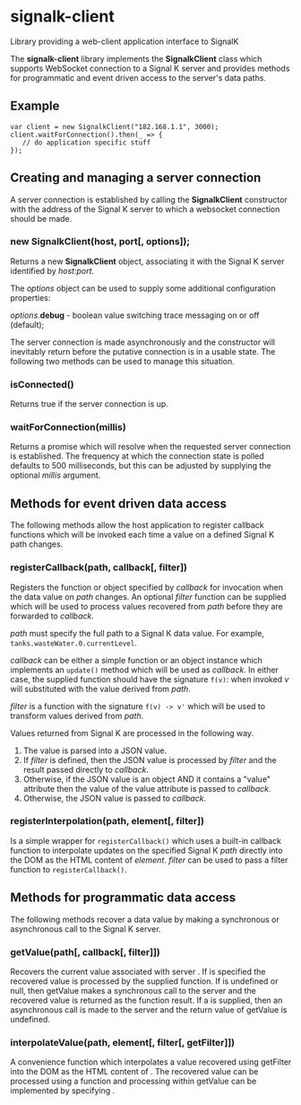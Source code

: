 # signalk-client

Library providing a web-client application interface to SignalK

The __signalk-client__ library implements the __SignalkClient__ class which
supports WebSocket connection to a Signal K server and provides methods
for programmatic and event driven access to the server's data paths.

## Example
```
var client = new SignalkClient("182.168.1.1", 3000);
client.waitForConnection().then(_ => {
   // do application specific stuff
});
```

## Creating and managing a server connection

A server connection is established by calling the __SignalkClient__
constructor with the address of the Signal K server to which a websocket
connection should be made.

### new SignalkClient(host, port[, options]);

Returns a new __SignalkClient__ object, associating it with the Signal K
server identified by _host_:_port_.

The _options_ object can be used to supply some additional configuration
properties:

_options_.__debug__ - boolean value switching trace messaging on or off (default);

The server connection is made asynchronously and the constructor will inevitably
return before the putative connection is in a usable state. The following two
methods can be used to manage this situation.

### isConnected()

Returns true if the server connection is up.

### waitForConnection(millis)

Returns a promise which will resolve when the requested server connection is
established.  The frequency at which the connection state is polled defaults to
500 milliseconds, but this can be adjusted by supplying the optional _millis_
argument.

## Methods for event driven data access

The following methods allow the host application to register callback functions
which will be invoked each time a value on a defined Signal K path changes.

### registerCallback(path, callback[, filter])

Registers the function or object specified by _callback_ for invocation
when the data value on _path_ changes.  An optional _filter_ function can
be supplied which will be used to process values recovered from _path_
before they are forwarded to _callback_.

_path_ must specify the full path to a Signal K data value.  For example,
```tanks.wasteWater.0.currentLevel```.

_callback_ can be either a simple function or an object instance which
implements an ```update()``` method which will be used as _callback_.  In
either case, the supplied function should have the signature ```f(v)```:
when invoked _v_ will substituted with the value derived from _path_.

_filter_ is a function with the signature ```f(v) -> v'``` which will be
used to transform values derived from _path_.

Values returned from Signal K are processed in the following way.

1. The value is parsed into a JSON value.
2. If _filter_ is defined, then the JSON value is processed by _filter_
   and the result passed directly to _callback_.
3. Otherwise, if the JSON value is an object AND it contains a "value"
   attribute then the value of the value attribute is passed to _callback_.
4. Otherwise, the JSON value is passed to _callback_.

### registerInterpolation(path, element[, filter])

Is a simple wrapper for ```registerCallback()``` which uses a built-in
callback function to interpolate updates on the specified Signal K _path_
directly into the DOM as the HTML content of _element_. _filter_ can be
used to pass a filter function to ```registerCallback()```. 

## Methods for programmatic data access

The following methods recover a data value by making a synchronous or
asynchronous call to the Signal K server.

### getValue(path[, callback[, filter]])

Recovers the current value associated with server <path>.  If <filter> is
specified the recovered value is processed by the supplied function. If
<callback> is undefined or null, then getValue makes a synchronous call to
the server and the recovered value is returned as the function result. If a
<callback> is supplied, then an asynchronous call is made to the server and
the return value of getValue is undefined.
 
### interpolateValue(path, element[, filter[, getFilter]])

A convenience function which interpolates a <path> value recovered using
getFilter into the DOM as the HTML content of <element>. The recovered
value can be processed using a <filter> function and processing within
getValue can be implemented by specifying <getFilter>.
